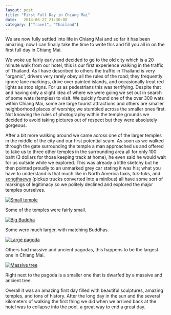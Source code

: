 ```yaml
---
layout: post
title: "First Full Day in Chiang Mai"
date:   2014-06-27 21:30:00
category: ["Travel", "Thailand"]
---
```


We are now fully settled into life in Chiang Mai and so far it has been amazing; now I can finally take the time to write this and fill you all in on the first full day in Chiang Mai.

We woke up fairly early and decided to go to the old city which is a 20 minute walk from our hotel, this is our first experience walking in the traffic of Thailand. As I have described to others the traffic in Thailand is very "organic", drivers very rarely obey all the rules of the road; they frequently ignore lane markings, drive over painted islands, and occasionally treat red lights as stop signs. For us as pedestrians this was terrifying. Despite that and having only a slight idea of where we were going we set out in search of some wats (temples) to visit. We quickly found one of the over 300 wats within Chiang Mai, some are large tourist attractions and others are smaller neighborhood places of worship; we stumbled across the smaller ones first. Not knowing the rules of photography within the temple grounds we decided to avoid taking pictures out of respect but they were absolutely gorgeous.

After a bit more walking around we came across one of the larger temples in the middle of the city and our first potential scam. As soon as we walked through the gate surrounding the temple a man approached us and offered to take us to three other temples in the surrounding area all for only 100 baht (3 dollars for those keeping track at home), he even said he would wait for us outside while we explored. This was already a little sketchy but he then pointed proudly to an unmarked grey car stating it was his; what you have to understand is that much like in North America taxis, tuk-tuks, and [songthaews](http://www.thaiguidetochiangmai.com/travel-and-transport/songthaew-baht-bus-chiang-mai-transport) (pickup trucks converted into a minibus) all have some sort of markings of legitimacy so we politely declined and explored the major temples ourselves.

[![Small temple](http://i.imgur.com/WigsDMDl.jpg)](http://i.imgur.com/WigsDMD.jpg)

Some of the temples were fairly small.

[![Big Buddha](http://i.imgur.com/jKK7t1Il.jpg)](http://i.imgur.com/jKK7t1I.jpg)

Some were much larger, with matching Buddhas.

[![Large pagoda](http://i.imgur.com/6WPRwmKl.jpg)](http://i.imgur.com/6WPRwmK.jpg)

Others had massive and ancient pagodas, this happens to be the largest one in Chiang Mai.

[![Massive tree](http://i.imgur.com/Xk1PE3hl.jpg)](http://i.imgur.com/Xk1PE3h.jpg)

Right next to the pagoda is a smaller one that is dwarfed by a massive and ancient tree.

Overall it was an amazing first day filled with beautiful sculptures, amazing temples, and tons of history. After the long day in the sun and the several kilometers of walking the first thing we did when we arrived back at the hotel was to collapse into the pool, a great way to end a great day.
